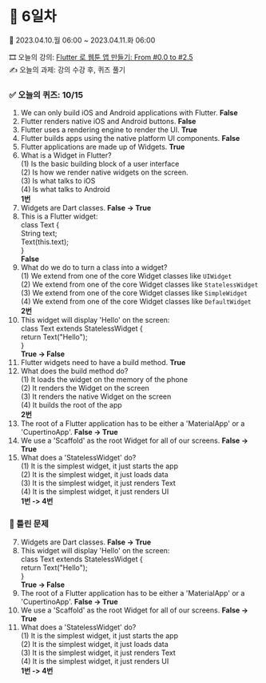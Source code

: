 # 🍩 6일차
📅 2023.04.10.월 06:00 ~ 2023.04.11.화 06:00  
  
🎞️ 오늘의 강의: [Flutter 로 웹툰 앱 만들기: From #0.0 to #2.5](https://nomadcoders.co/flutter-for-beginners/lectures/4178)  
✍️ 오늘의 과제: 강의 수강 후, 퀴즈 풀기  
  
### ✅ 오늘의 퀴즈: 10/15
1) We can only build iOS and Android applications with Flutter. **False**  
2) Flutter renders native iOS and Android buttons. **False**  
3) Flutter uses a rendering engine to render the UI. **True**  
4) Flutter builds apps using the native platform UI components. **False**  
5) Flutter applications are made up of Widgets. **True**  
6) What is a Widget in Flutter?  
  (1) Is the basic building block of a user interface  
  (2) Is how we render native widgets on the screen.  
  (3) Is what talks to iOS  
  (4) Is what talks to Android  
**1번**  
7) Widgets are Dart classes. **False -> True**  
8) This is a Flutter widget:  
  class Text {  
    String text;  
    Text(this.text);  
  }  
**False**  
9) What do we do to turn a class into a widget?  
  (1) We extend from one of the core Widget classes like `UIWidget`  
  (2) We extend from one of the core Widget classes like `StatelessWidget`  
  (3) We extend from one of the core Widget classes like `SimpleWidget`  
  (4) We extend from one of the core Widget classes like `DefaultWidget`  
**2번**  
10) This widget will display 'Hello' on the screen:  
  class Text extends StatelessWidget {  
    return Text("Hello");  
  }  
**True -> False**  
11) Flutter widgets need to have a build method. **True**  
12) What does the build method do?  
  (1) It loads the widget on the memory of the phone  
  (2) It renders the Widget on the screen  
  (3) It renders the native Widget on the screen  
  (4) It builds the root of the app  
**2번**  
13) The root of a Flutter application has to be either a 'MaterialApp' or a 'CupertinoApp'. **False -> True**  
14) We use a 'Scaffold' as the root Widget for all of our screens. **False -> True**  
15) What does a 'StatelessWidget' do?  
  (1) It is the simplest widget, it just starts the app  
  (2) It is the simplest widget, it just loads data  
  (3) It is the simplest widget, it just renders Text  
  (4) It is the simplest widget, it just renders UI  
**1번 -> 4번**  
  
### 🧐 틀린 문제
7) Widgets are Dart classes. **False -> True**  
10) This widget will display 'Hello' on the screen:  
  class Text extends StatelessWidget {  
    return Text("Hello");  
  }  
**True -> False**  
13) The root of a Flutter application has to be either a 'MaterialApp' or a 'CupertinoApp'. **False -> True**  
14) We use a 'Scaffold' as the root Widget for all of our screens. **False -> True**  
15) What does a 'StatelessWidget' do?  
  (1) It is the simplest widget, it just starts the app  
  (2) It is the simplest widget, it just loads data  
  (3) It is the simplest widget, it just renders Text  
  (4) It is the simplest widget, it just renders UI  
**1번 -> 4번**  